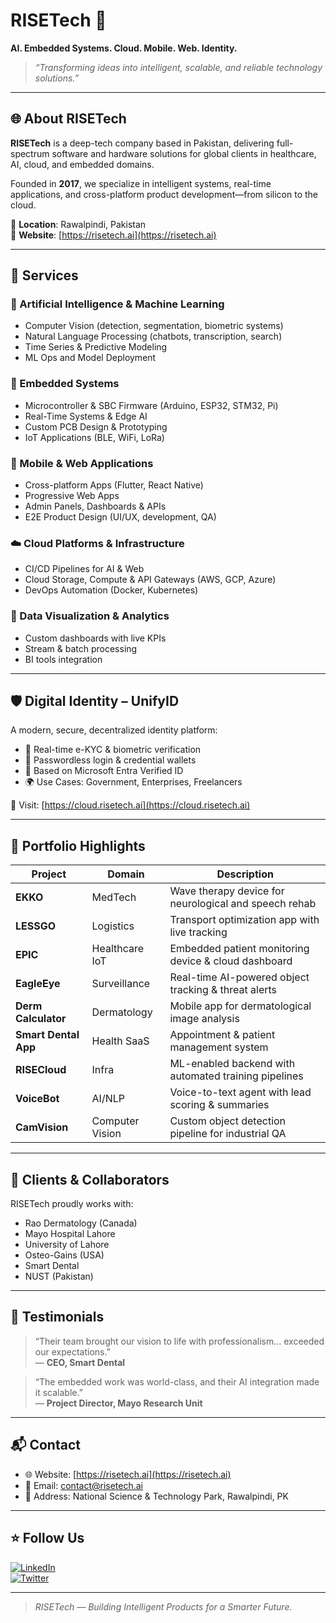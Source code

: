 # RISETech 🚀  
**AI. Embedded Systems. Cloud. Mobile. Web. Identity.**

> _“Transforming ideas into intelligent, scalable, and reliable technology solutions.”_

---

## 🌐 About RISETech

**RISETech** is a deep-tech company based in Pakistan, delivering full-spectrum software and hardware solutions for global clients in healthcare, AI, cloud, and embedded domains.

Founded in **2017**, we specialize in intelligent systems, real-time applications, and cross-platform product development—from silicon to the cloud.

📍 **Location**: Rawalpindi, Pakistan  
🔗 **Website**: [https://risetech.ai](https://risetech.ai)

---

## 💼 Services

### 🤖 Artificial Intelligence & Machine Learning
- Computer Vision (detection, segmentation, biometric systems)
- Natural Language Processing (chatbots, transcription, search)
- Time Series & Predictive Modeling
- ML Ops and Model Deployment

### 🔧 Embedded Systems
- Microcontroller & SBC Firmware (Arduino, ESP32, STM32, Pi)
- Real-Time Systems & Edge AI
- Custom PCB Design & Prototyping
- IoT Applications (BLE, WiFi, LoRa)

### 📱 Mobile & Web Applications
- Cross-platform Apps (Flutter, React Native)
- Progressive Web Apps
- Admin Panels, Dashboards & APIs
- E2E Product Design (UI/UX, development, QA)

### ☁️ Cloud Platforms & Infrastructure
- CI/CD Pipelines for AI & Web
- Cloud Storage, Compute & API Gateways (AWS, GCP, Azure)
- DevOps Automation (Docker, Kubernetes)

### 🧠 Data Visualization & Analytics
- Custom dashboards with live KPIs
- Stream & batch processing
- BI tools integration

---

## 🛡️ Digital Identity – UnifyID

A modern, secure, decentralized identity platform:

- 🔐 Real-time e-KYC & biometric verification  
- 🔄 Passwordless login & credential wallets  
- 🪪 Based on Microsoft Entra Verified ID  
- 🌍 Use Cases: Government, Enterprises, Freelancers

🔗 Visit: [https://cloud.risetech.ai](https://cloud.risetech.ai)

---

## 🧪 Portfolio Highlights

| Project | Domain | Description |
|--------|--------|-------------|
| **EKKO** | MedTech | Wave therapy device for neurological and speech rehab |
| **LESSGO** | Logistics | Transport optimization app with live tracking |
| **EPIC** | Healthcare IoT | Embedded patient monitoring device & cloud dashboard |
| **EagleEye** | Surveillance | Real-time AI-powered object tracking & threat alerts |
| **Derm Calculator** | Dermatology | Mobile app for dermatological image analysis |
| **Smart Dental App** | Health SaaS | Appointment & patient management system |
| **RISECloud** | Infra | ML-enabled backend with automated training pipelines |
| **VoiceBot** | AI/NLP | Voice-to-text agent with lead scoring & summaries |
| **CamVision** | Computer Vision | Custom object detection pipeline for industrial QA |

---

## 🤝 Clients & Collaborators

RISETech proudly works with:

- Rao Dermatology (Canada)  
- Mayo Hospital Lahore  
- University of Lahore  
- Osteo-Gains (USA)  
- Smart Dental  
- NUST (Pakistan)

---

## 🧾 Testimonials

> “Their team brought our vision to life with professionalism… exceeded our expectations.”  
> — **CEO, Smart Dental**

> “The embedded work was world-class, and their AI integration made it scalable.”  
> — **Project Director, Mayo Research Unit**

---

## 📬 Contact

- 🌐 Website: [https://risetech.ai](https://risetech.ai)  
- 📧 Email: contact@risetech.ai  
- 📍 Address: National Science & Technology Park, Rawalpindi, PK

---

## ⭐ Follow Us

[![LinkedIn](https://img.shields.io/badge/LinkedIn-Follow-blue?style=flat&logo=linkedin)](https://linkedin.com/company/risetech-pk)  
[![Twitter](https://img.shields.io/badge/Twitter-Follow-blue?style=flat&logo=twitter)](https://twitter.com/risetechpk)

---

> _RISETech — Building Intelligent Products for a Smarter Future._
